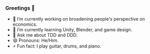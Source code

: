 ### Greetings 👋
- 🔭 I’m currently working on broadening people's perspective on economics.
- 🌱 I’m currently learning Unity, Blender, and game design.
- 💬 Ask me about TDD and DDD.
- 😄 Pronouns: He/Him.
- ⚡ Fun fact: I play guitar, drums, and piano.

<!--
**ewhipp/ewhipp** is a ✨ _special_ ✨ repository because its `README.md` (this file) appears on your GitHub profile.

Here are some ideas to get you started:
- 🔭 I’m currently working on ...
- 🌱 I’m currently learning ...
- 👯 I’m looking to collaborate on ...
- 🤔 I’m looking for help with ...
- 💬 Ask me about ...
- 📫 How to reach me: ...
- 😄 Pronouns: ...
- ⚡ Fun fact: ...
-->
